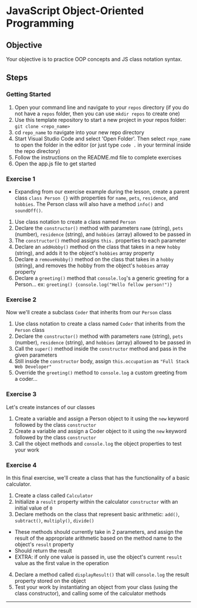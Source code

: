 # JavaScript Object-Oriented Programming

## Objective

Your objective is to practice OOP concepts and JS class notation syntax.

## Steps

### Getting Started

1. Open your command line and navigate to your `repos` directory (if you do not have a `repos` folder, then you can use `mkdir repos` to create one)
2. Use this template repository to start a new project in your repos folder: `git clone <repo_name>`
3. cd `repo_name` to navigate into your new repo directory
4. Start Visual Studio Code and select 'Open Folder'. Then select `repo_name` to open the folder in the editor (or just type `code .` in your terminal inside the repo directory)
5. Follow the instructions on the README.md file to complete exercises
6. Open the app.js file to get started

### Exercise 1

- Expanding from our exercise example during the lesson, create a parent class `class Person {}` with properties for `name`, `pets`, `residence`, and `hobbies`. The Person class will also have a method `info()` and `soundOff()`.

1. Use class notation to create a class named `Person`
2. Declare the `constructor()` method with parameters `name` (string), `pets` (number), `residence` (string), and `hobbies` (array) allowed to be passed in
3. The `constructor()` method assigns `this.` properties to each parameter
4. Declare an `addHobby()` method on the class that takes in a new `hobby` (string), and adds it to the object's `hobbies` array property
5. Declare a `removeHobby()` method on the class that takes in a `hobby` (string), and removes the hobby from the object's `hobbies` array property
6. Declare a `greeting()` method that `console.log`'s a generic greeting for a Person... ex: `greeting() {console.log("Hello fellow person!")}`

### Exercise 2

Now we'll create a subclass `Coder` that inherits from our `Person` class

1. Use class notation to create a class named `Coder` that inherits from the `Person` class
2. Declare the `constructor()` method with parameters `name` (string), `pets` (number), `residence` (string), and `hobbies` (array) allowed to be passed in
3. Call the `super()` method inside the `constructor` method and pass in the given parameters
4. Still inside the `constructor` body, assign `this.occupation` as `"Full Stack Web Developer"`
5. Override the `greeting()` method to `console.log` a custom greeting from a coder...

### Exercise 3

Let's create instances of our classes

1. Create a variable and assign a Person object to it using the `new` keyword followed by the class `constructor`
2. Create a variable and assign a Coder object to it using the `new` keyword followed by the class `constructor`
3. Call the object methods and `console.log` the object properties to test your work

### Exercise 4

In this final exercise, we'll create a class that has the functionality of a basic calculator.

1. Create a class called `Calculator`
2. Initialize a `result` property within the calculator `constructor` with an initial value of `0`
3. Declare methods on the class that represent basic arithmetic: `add()`, `subtract()`, `multiply()`, `divide()`

- These methods should currently take in 2 parameters, and assign the result of the appropriate arithmetic based on the method name to the object's `result` property
- Should return the result
- EXTRA: if only one value is passed in, use the object's current `result` value as the first value in the operation

4. Declare a method called `displayResult()` that will `console.log` the result property stored on the object
5. Test your work by instantiating an object from your class (using the class constructor), and calling some of the calculator methods

---
